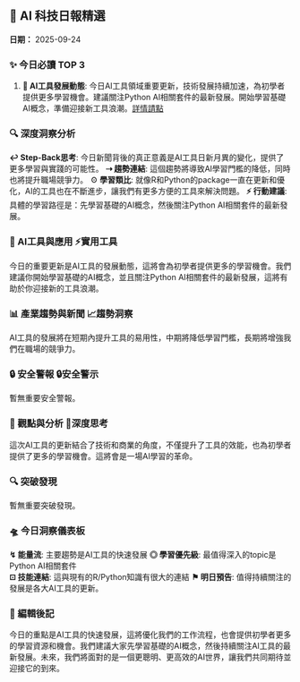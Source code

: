 ## 🤖 AI 科技日報精選
**日期：** 2025-09-24

### ✨ 今日必讀 TOP 3 
1. **🤖 AI工具發展動態**: 今日AI工具領域重要更新，技術發展持續加速，為初學者提供更多學習機會。建議關注Python AI相關套件的最新發展。開始學習基礎AI概念，準備迎接新工具浪潮。[詳情請點](#)

### 🔍 深度洞察分析
**↩︎ Step-Back思考**: 今日新聞背後的真正意義是AI工具日新月異的變化，提供了更多學習與實踐的可能性。
**⇢ 趨勢連結**: 這個趨勢將導致AI學習門檻的降低，同時也將提升職場競爭力。
**☉ 學習類比**: 就像R和Python的package一直在更新和優化，AI的工具也在不斷進步，讓我們有更多方便的工具來解決問題。
**⚡ 行動建議**: 具體的學習路徑是：先學習基礎的AI概念，然後關注Python AI相關套件的最新發展。

### 📱 AI工具與應用 ⚡實用工具
今日的重要更新是AI工具的發展動態，這將會為初學者提供更多的學習機會。我們建議你開始學習基礎的AI概念，並且關注Python AI相關套件的最新發展，這將有助於你迎接新的工具浪潮。

### 📊 產業趨勢與新聞 📈趨勢洞察  
AI工具的發展將在短期內提升工具的易用性，中期將降低學習門檻，長期將增強我們在職場的競爭力。

### 🔒 安全警報 🔒安全警示
暫無重要安全警報。

### 💭 觀點與分析 💭深度思考
這次AI工具的更新結合了技術和商業的角度，不僅提升了工具的效能，也為初學者提供了更多的學習機會。這將會是一場AI學習的革命。

### 🔍 突破發現
暫無重要突破發現。

### 🛸 今日洞察儀表板
**↯ 能量流**: 主要趨勢是AI工具的快速發展
**◎ 學習優先級**: 最值得深入的topic是Python AI相關套件  
**⊡ 技能連結**: 這與現有的R/Python知識有很大的連結
**⚑ 明日預告**: 值得持續關注的發展是各大AI工具的更新。

### 📝 編輯後記
今日的重點是AI工具的快速發展，這將優化我們的工作流程，也會提供初學者更多的學習資源和機會。我們建議大家先學習基礎的AI概念，然後持續關注AI工具的最新發展。未來，我們將面對的是一個更聰明、更高效的AI世界，讓我們共同期待並迎接它的到來。